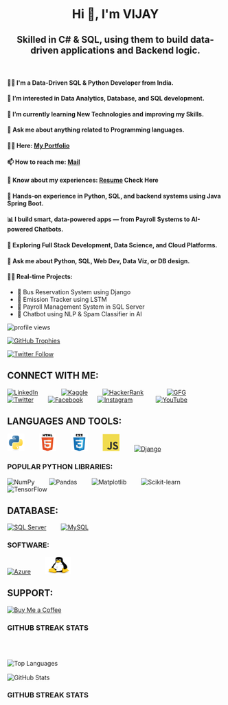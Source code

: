<h1 align="center">Hi 👋, I'm VIJAY</h1>
<h2 align="center">Skilled in C# & SQL, using them to build data-driven applications and Backend logic.</h2>
<br>

<h4>👨‍💻 I'm a Data-Driven SQL & Python Developer from India.</h4>
<h4>👀 I’m interested in Data Analytics, Database, and SQL development.</h4>
<h4>🌱 I’m currently learning <strong>New Technologies and improving my Skills</strong>.</h4>
<h4>💬 Ask me about <strong>anything related to Programming languages</strong>.</h4>

<h4>👨‍💻 Here: <a href="https://vijaykumarelumalai.github.io/" target="_blank">My Portfolio</a></h4>
<h4>📫 How to reach me: <a href="mailto:vijaykumarelumalai123@gmail.com" target="_blank">Mail</a></h4>
<h4>📄 Know about my experiences:
  <a href="https://drive.google.com/file/d/1lIhbgXJZwAhxikh00I_XB-LoLerbnsO4/view?usp=drive_link" target="_blank">Resume</a> Check Here
</h4>

<h4>🚀 Hands-on experience in Python, SQL, and backend systems using Java Spring Boot.</h4>
<h4>📊 I build smart, data-powered apps — from Payroll Systems to AI-powered Chatbots.</h4>
<h4>🌱 Exploring Full Stack Development, Data Science, and Cloud Platforms.</h4>
<h4>💬 Ask me about Python, SQL, Web Dev, Data Viz, or DB design.</h4>

<h4>👨‍💻 Real-time Projects:</h4>
<ul>
  <li>🚌 Bus Reservation System using Django</li>
  <li>💨 Emission Tracker using LSTM</li>
  <li>🧾 Payroll Management System in SQL Server</li>
  <li>🤖 Chatbot using NLP & Spam Classifier in AI</li>
</ul>

<!-- GitHub Views & Trophies -->
<p align="left">
  <img src="https://komarev.com/ghpvc/?username=vijaykumarelumalai&label=Profile%20views&color=0e75b6&style=flat" alt="profile views" />
</p>
<p align="left">
  <a href="https://github.com/ryo-ma/github-profile-trophy">
    <img src="https://github-profile-trophy.vercel.app/?username=vijaykumarelumalai" alt="GitHub Trophies" />
  </a>
</p>

<!-- Twitter Follow -->
<p align="left">
  <a href="https://x.com/Vijay17Elumalai" target="_blank">
    <img src="https://img.shields.io/twitter/follow/Vijay17Elumalai?logo=twitter&style=for-the-badge" alt="Twitter Follow" />
  </a>
</p>

<!-- Socials -->
<h2 align="left">CONNECT WITH ME:</h2>
<p align="left">
  <a href="https://www.linkedin.com/in/vijay-kumar17/" target="_blank"><img src="https://raw.githubusercontent.com/rahuldkjain/github-profile-readme-generator/master/src/images/icons/Social/linked-in-alt.svg" alt="LinkedIn" style="margin-right:50px;" width="40" /></a>
  <a href="https://www.kaggle.com/vijaykumar112" target="_blank"><img src="https://raw.githubusercontent.com/rahuldkjain/github-profile-readme-generator/master/src/images/icons/Social/kaggle.svg" alt="Kaggle" style="margin-right:30px;" width="40" /></a>
  <a href="https://www.hackerrank.com/profile/vijaykumareluma1" target="_blank"><img src="https://raw.githubusercontent.com/rahuldkjain/github-profile-readme-generator/master/src/images/icons/Social/hackerrank.svg" alt="HackerRank" style="margin-right:50px;" width="40" /></a>
  <a href="https://auth.geeksforgeeks.org/user/vijaykumaretddq" target="_blank"><img src="https://raw.githubusercontent.com/rahuldkjain/github-profile-readme-generator/master/src/images/icons/Social/geeks-for-geeks.svg" alt="GFG" style="margin-right:50px;" width="40" /></a>
  <a href="https://twitter.com/Vijay17Elumalai" target="_blank"><img src="https://raw.githubusercontent.com/rahuldkjain/github-profile-readme-generator/master/src/images/icons/Social/twitter.svg" alt="Twitter" style="margin-right:30px;" width="40" /></a>
  <a href="https://www.facebook.com/vijaykumarelumalai" target="_blank"><img src="https://raw.githubusercontent.com/rahuldkjain/github-profile-readme-generator/master/src/images/icons/Social/facebook.svg" alt="Facebook" style="margin-right:30px;" width="50" /></a>
  <a href="https://www.instagram.com/the_vibrant_dreamer16/" target="_blank"><img src="https://raw.githubusercontent.com/rahuldkjain/github-profile-readme-generator/master/src/images/icons/Social/instagram.svg" alt="Instagram" style="margin-right:50px;" width="40" /></a>
  <a href="https://www.youtube.com/channel/UC5f47KgP5QP4shdSPPRuUpQ" target="_blank"><img src="https://raw.githubusercontent.com/rahuldkjain/github-profile-readme-generator/master/src/images/icons/Social/youtube.svg" alt="YouTube" style="margin-right:50px;" width="40" /></a>
</p>

<!-- Skills -->
<h2 align="left">LANGUAGES AND TOOLS:</h2>
<p align="left">
  <a href="https://www.python.org" target="_blank"><img src="https://raw.githubusercontent.com/devicons/devicon/master/icons/python/python-original.svg" alt="Python" style="margin-right:30px;" width="40"/></a>
  <a href="https://www.w3.org/html/" target="_blank"><img src="https://raw.githubusercontent.com/devicons/devicon/master/icons/html5/html5-original-wordmark.svg" alt="HTML5" style="margin-right:30px;" width="40"/></a>
  <a href="https://www.w3schools.com/css/" target="_blank"><img src="https://raw.githubusercontent.com/devicons/devicon/master/icons/css3/css3-original-wordmark.svg" alt="CSS3" style="margin-right:30px;" width="40"/></a>
  <a href="https://developer.mozilla.org/en-US/docs/Web/JavaScript" target="_blank"><img src="https://raw.githubusercontent.com/devicons/devicon/master/icons/javascript/javascript-original.svg" alt="JavaScript" style="margin-right:30px;" width="40"/></a>
  <a href="https://www.djangoproject.com/" target="_blank"><img src="https://cdn.worldvectorlogo.com/logos/django.svg" alt="Django" style="margin-right:30px;" width="40"/></a>
</p>

<!-- Python Libraries -->
<h3 align="left">POPULAR PYTHON LIBRARIES:</h3>
<p align="left">
  <img src="https://img.shields.io/badge/Numpy-%23013243.svg?&style=for-the-badge&logo=numpy&logoColor=white" alt="NumPy" style="margin-right:30px;" />
  <img src="https://img.shields.io/badge/Pandas-%23150458.svg?&style=for-the-badge&logo=pandas&logoColor=white" alt="Pandas" style="margin-right:30px;" />
  <img src="https://img.shields.io/badge/Matplotlib-%23ffffff.svg?&style=for-the-badge&logo=matplotlib&logoColor=black" alt="Matplotlib" style="margin-right:30px;" />
  <img src="https://img.shields.io/badge/Scikit--learn-%23F7931E.svg?&style=for-the-badge&logo=scikit-learn&logoColor=white" alt="Scikit-learn" style="margin-right:30px;" />
  <img src="https://img.shields.io/badge/TensorFlow-%23FF6F00.svg?&style=for-the-badge&logo=tensorflow&logoColor=white" alt="TensorFlow" />
</p>

<!-- Databases -->
<h2 align="left">DATABASE:</h2>
<p align="left">
  <a href="https://learn.microsoft.com/en-us/sql/ssms/sql-server-management-studio-ssms" target="_blank"><img src="https://cdn.jsdelivr.net/gh/devicons/devicon/icons/microsoftsqlserver/microsoftsqlserver-plain-wordmark.svg" alt="SQL Server" style="margin-right:30px;" width="60" /></a>
  <a href="https://www.mysql.com/" target="_blank"><img src="https://imgs.search.brave.com/0r6_wwbNs2f1sd7W4ycX0U7FN-v1JtqAczQQiWP8Omo/rs:fit:500:0:0:0/g:ce/aHR0cHM6Ly91cGxv/YWQud2lraW1lZGlh/Lm9yZy93aWtpcGVk/aWEvY29tbW9ucy90/aHVtYi8wLzBhL015/U1FMX3RleHRsb2dv/LnN2Zy8yNTBweC1N/eVNRTF90ZXh0bG9n/by5zdmcucG5n" alt="MySQL" style="margin-right:30px;" width="60"/></a>
</p>

<!-- Software -->
<h3 align="left">SOFTWARE:</h3>
<p align="left">
  <a href="https://azure.microsoft.com/en-us/" target="_blank"><img src="https://upload.wikimedia.org/wikipedia/commons/f/fa/Microsoft_Azure.svg" alt="Azure" style="margin-right:30px;" width="60" height="40" /></a>
  <a href="https://www.linux.org/" target="_blank"><img src="https://raw.githubusercontent.com/devicons/devicon/master/icons/linux/linux-original.svg" alt="Linux" style="margin-right:30px;" width="60" height="40" /></a>
</p>

<!-- Support -->
<h2 align="left">SUPPORT:</h2>
<p>
  <a href="https://www.buymeacoffee.com/vijaykumarelumalai" target="_blank">
    <img src="https://cdn.buymeacoffee.com/buttons/v2/default-yellow.png" height="50" width="210" alt="Buy Me a Coffee" />
  </a>
</p>

<!-- GitHub Streak -->
<h3>GITHUB STREAK STATS</h3>

<br><br>
<p><img align="left">
<img src="https://github-readme-stats.vercel.app/api/top-langs?username=vijaykumar&show_icons=true&locale=en&layout=compact"
alt="Top Languages" /></p>
<p><img align="center" src="https://github-readme-stats.vercel.app/api?username=vijaykumar&show_icons=true&locale=en" alt="GitHub Stats" /></p>

<h3>GITHUB STREAK STATS</h3>
<!-- GitHub Streak <p><img class="center">
<img src="![GitHub Streak](https://github-readme-streak-stats.herokuapp.com/?user=vijaykumarelumalai&theme=dark&hide_border=false)"
-->
<!-- alt="VIJAYKUMAR" width="900"/></p>-->
